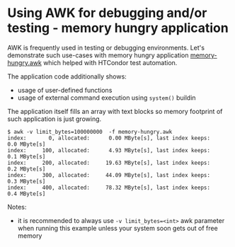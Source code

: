 # Using AWK for debugging and/or testing - memory hungry application

AWK is frequently used in testing or debugging environments. Let's demonstrate such use-cases with memory hungry application [memory-hungry.awk](memory-hungry.awk) which helped with HTCondor test automation.

The application code additionally shows:
 * usage of user-defined functions
 * usage of external command execution using `system()` buildin

The application itself fills an array with text blocks so memory footprint of such application is just growing.

```
$ awk -v limit_bytes=100000000  -f memory-hungry.awk
index:       0, allocated:      0.00 MByte[s], last index keeps:     0.0 MByte[s]
index:     100, allocated:      4.93 MByte[s], last index keeps:     0.1 MByte[s]
index:     200, allocated:     19.63 MByte[s], last index keeps:     0.2 MByte[s]
index:     300, allocated:     44.09 MByte[s], last index keeps:     0.3 MByte[s]
index:     400, allocated:     78.32 MByte[s], last index keeps:     0.4 MByte[s]
```

Notes:
* it is recommended to always use `-v limit_bytes=<int>` awk parameter when running this example unless your system soon gets out of free memory
